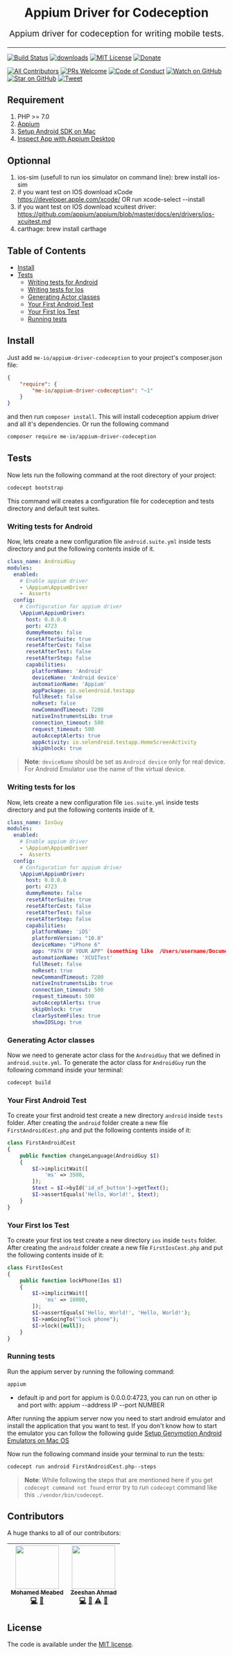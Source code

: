 <h1 align="center">
  Appium Driver for Codeception 
</h1>
<p align="center" style="font-size: 1.2rem;">Appium driver for codeception for writing mobile tests.</p>

<hr />

[![Build Status][build-badge]][build]
[![downloads][downloads-badge]][downloads]
[![MIT License][license-badge]][license]
[![Donate][donate-badge]][donate]

[![All Contributors](https://img.shields.io/badge/all_contributors-2-orange.svg?style=flat-square)](#contributors)
[![PRs Welcome][prs-badge]][prs]
[![Code of Conduct][coc-badge]][coc]
[![Watch on GitHub][github-watch-badge]][github-watch]
[![Star on GitHub][github-star-badge]][github-star]
[![Tweet][twitter-badge]][twitter]

## Requirement

1. PHP >= 7.0
2. [Appium](http://appium.io/)
3. [Setup Android SDK on Mac](https://gist.github.com/agrcrobles/165ac477a9ee51198f4a870c723cd441)
4. [Inspect App with Appium Desktop](https://medium.com/@eliasnogueira/inspect-an-app-with-the-new-appium-desktop-8ce4dc9aa95c)

## Optionnal

1. ios-sim (usefull to run ios simulator on command line): 
   	brew install ios-sim
2. if you want test on IOS download xCode
	https://developer.apple.com/xcode/ OR run xcode-select --install
3. if you want test on IOS download xcuitest driver: 
   	https://github.com/appium/appium/blob/master/docs/en/drivers/ios-xcuitest.md
4. carthage: 
   	brew install carthage


## Table of Contents

* [Install](#install)
* [Tests](#tests)
  * [Writing tests for Android](#writing-tests-for-android)
  * [Writing tests for Ios](#writing-tests-for-ios)
  * [Generating Actor classes](#generating-actor-classes)
  * [Your First Android Test](#your-first-android-test)
  * [Your First Ios Test](#your-first-ios-test)
  * [Running tests](#running-tests)

## Install

Just add `me-io/appium-driver-codeception` to your project's composer.json file:

```json
{
    "require": {
        "me-io/appium-driver-codeception": "~1"
    }
}
```

and then run `composer install`. This will install codeception appium driver and all it's dependencies. Or run the following command

```bash
composer require me-io/appium-driver-codeception
```

## Tests

Now lets run the following command at the root directory of your project:

```bash
codecept bootstrap
```

This command will creates a configuration file for codeception and tests directory and default test suites.

### Writing tests for Android

Now, lets create a new configuration file `android.suite.yml` inside tests directory and put the following contents inside of it.

```yml
class_name: AndroidGuy
modules:
  enabled:
    # Enable appium driver
    - \Appium\AppiumDriver 
    -  Asserts
  config:
    # Configuration for appium driver
    \Appium\AppiumDriver:
      host: 0.0.0.0
      port: 4723
      dummyRemote: false
      resetAfterSuite: true
      resetAfterCest: false
      resetAfterTest: false
      resetAfterStep: false
      capabilities:
        platformName: 'Android'
        deviceName: 'Android device'
        automationName: 'Appium'
        appPackage: io.selendroid.testapp
        fullReset: false
        noReset: false
        newCommandTimeout: 7200
        nativeInstrumentsLib: true
        connection_timeout: 500
        request_timeout: 500
        autoAcceptAlerts: true
        appActivity: io.selendroid.testapp.HomeScreenActivity
        skipUnlock: true
```

> **Note**: `deviceName` should be set as `Android device` only for real device. For Android Emulator use the name of the virtual device.


### Writing tests for Ios

Now, lets create a new configuration file `ios.suite.yml` inside tests directory and put the following contents inside of it.

```yml
class_name: IosGuy
modules:
  enabled:
    # Enable appium driver
    - \Appium\AppiumDriver
    -  Asserts
  config:
    # Configuration for appium driver
    \Appium\AppiumDriver:
      host: 0.0.0.0
      port: 4723
      dummyRemote: false
      resetAfterSuite: true
      resetAfterCest: false
      resetAfterTest: false
      resetAfterStep: false
      capabilities:
        platformName: 'iOS'
        platformVersion: "10.0"
        deviceName: "iPhone 6"
        app: "PATH OF YOUR APP" (something like  /Users/username/Documents/ios.app)
        automationName: 'XCUITest'
        fullReset: false
        noReset: true
        newCommandTimeout: 7200
        nativeInstrumentsLib: true
        connection_timeout: 500
        request_timeout: 500
        autoAcceptAlerts: true
        skipUnlock: true
        clearSystemFiles: true
        showIOSLog: true
```

### Generating Actor classes

Now we need to generate actor class for the  `AndroidGuy` that we defined in `android.suite.yml`. To generate the actor class for `AndroidGuy` run the following command inside your terminal:

```bash
codecept build
```

### Your First Android Test

To create your first android test create a new directory `android` inside `tests` folder. After creating the `android` folder create a new file `FirstAndroidCest.php` and put the following contents inside of it:

```php
class FirstAndroidCest
{
    public function changeLanguage(AndroidGuy $I)
    {
        $I->implicitWait([
            'ms' => 3500,
        ]);
        $text = $I->byId('id_of_button')->getText();
        $I->assertEquals('Hello, World!', $text);
    }
}
```

### Your First Ios Test

To create your first ios test create a new directory `ios` inside `tests` folder. After creating the `android` folder create a new file `FirstIosCest.php` and put the following contents inside of it:

```php
class FirstIosCest
{
    public function lockPhone(Ios $I)
    {
        $I->implicitWait([
            'ms' => 10000,
        ]);
        $I->assertEquals('Hello, World!', 'Hello, World!');
        $I->amGoingTo("lock phone");
        $I->lock([null]);
    }
}
```

### Running tests

Run the appium server by running the following command:

```bash
appium
```
- default ip and port for appium is 0.0.0.0:4723, you can run on other ip and port with:
 		appium --address IP --port NUMBER
 		
After running the appium server now you need to start android emulator and install the application that you want to test. If you don't know how to start the emulator you can follow the following guide [Setup Genymotion Android Emulators on Mac OS
](https://shankargarg.wordpress.com/2016/02/25/setup-genymotion-android-emulators-on-mac-os/)

Now run the following command inside your terminal to run the tests:

```bash
codecept run android FirstAndroidCest.php--steps
```

> **Note**: While following the steps that are mentioned here if you get `codecept command not found` error try to run `codecept` command like this `./vendor/bin/codecept`.

## Contributors

A huge thanks to all of our contributors:

<!-- ALL-CONTRIBUTORS-LIST:START - Do not remove or modify this section -->
<!-- prettier-ignore -->
| [<img src="https://avatars0.githubusercontent.com/u/45731?v=3" width="100px;"/><br /><sub><b>Mohamed Meabed</b></sub>](https://github.com/Meabed)<br />[💻](https://github.com/me-io/appium-driver-codeception/commits?author=Meabed "Code") [📢](#talk-Meabed "Talks") | [<img src="https://avatars2.githubusercontent.com/u/16267321?v=3" width="100px;"/><br /><sub><b>Zeeshan Ahmad</b></sub>](https://github.com/zeeshanu)<br />[💻](https://github.com/me-io/appium-driver-codeception/commits?author=zeeshanu "Code") [🐛](https://github.com/me-io/appium-driver-codeception/issues?q=author%3Azeeshanu "Bug reports") [⚠️](https://github.com/me-io/appium-driver-codeception/commits?author=zeeshanu "Tests") [📖](https://github.com/me-io/appium-driver-codeception/commits?author=zeeshanu "Documentation") |
| :---: | :---: |
<!-- ALL-CONTRIBUTORS-LIST:END -->


## License

The code is available under the [MIT license](LICENSE.md).

[build-badge]: https://img.shields.io/travis/me-io/appium-driver-codeception.svg?style=flat-square
[build]: https://travis-ci.org/me-io/appium-driver-codeception
[downloads-badge]: https://img.shields.io/packagist/dm/me-io/appium-driver-codeception.svg?style=flat-square
[downloads]: https://packagist.org/packages/me-io/appium-driver-codeception/stats
[license-badge]: https://img.shields.io/badge/license-MIT-brightgreen.svg?style=flat-square
[license]: https://github.com/me-io/appium-driver-codeception/blob/master/LICENSE.md
[prs-badge]: https://img.shields.io/badge/PRs-welcome-brightgreen.svg?style=flat-square
[prs]: http://makeapullrequest.com
[coc-badge]: https://img.shields.io/badge/code%20of-conduct-ff69b4.svg?style=flat-square
[coc]: https://github.com/me-io/appium-driver-codeception/blob/master/CODE_OF_CONDUCT.md
[github-watch-badge]: https://img.shields.io/github/watchers/me-io/appium-driver-codeception.svg?style=social
[github-watch]: https://github.com/me-io/appium-driver-codeception/watchers
[github-star-badge]: https://img.shields.io/github/stars/me-io/appium-driver-codeception.svg?style=social
[github-star]: https://github.com/me-io/appium-driver-codeception/stargazers
[twitter]: https://twitter.com/intent/tweet?text=Check%20out%20appium-driver-codeception!%20https://github.com/me-io/appium-driver-codeception%20%F0%9F%91%8D
[twitter-badge]: https://img.shields.io/twitter/url/https/github.com/me-io/appium-driver-codeception.svg?style=social
[donate-badge]: https://img.shields.io/badge/paypal-donate-179BD7.svg?style=flat-squares 
[donate]: https://www.paypal.me/meabed
